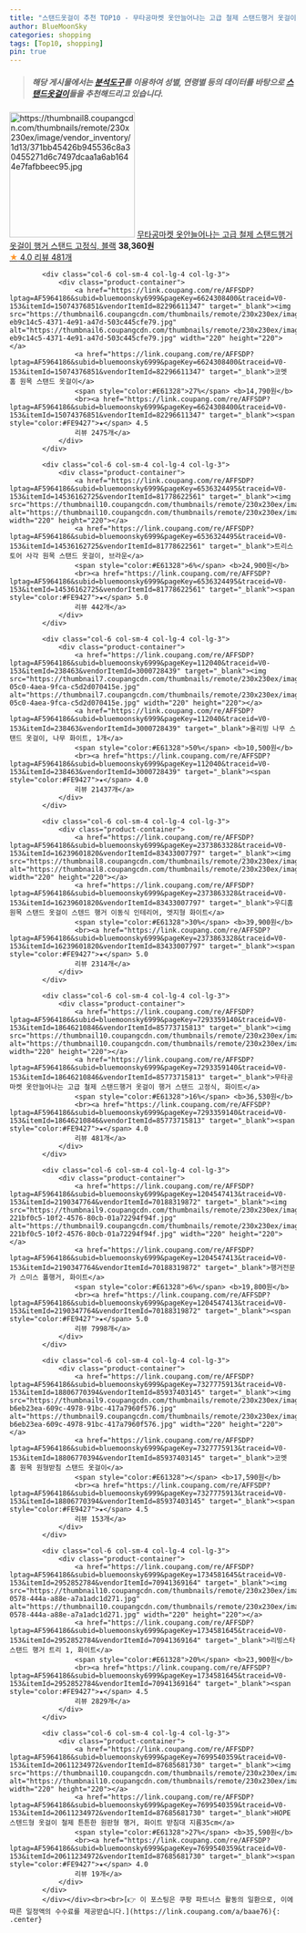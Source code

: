```yaml
---
title: "스탠드옷걸이 추천 TOP10 - 무타공마켓 옷안늘어나는 고급 철제 스탠드행거 옷걸이 행거 스탠드 고정식, 블랙"
author: BlueMoonSky
categories: shopping
tags: [Top10, shopping]
pin: true
---
```


> ##### 해당 게시물에서는 [**분석도구**](https://itemscout.io/)를 이용하여 **성별**, **연령별** 등의 데이터를 바탕으로 [**스탠드옷걸이**](https://link.coupang.com/a/baae76)들을 추천해드리고 있습니다.
<div class="container"><div class="row">
            <div class="col-6 col-sm-4 col-lg-4 col-lg-3">
                <div class="product-container">
                    <a href="https://link.coupang.com/re/AFFSDP?lptag=AF5964186&subid=bluemoonsky6999&pageKey=7293359140&traceid=V0-153&itemId=18646210845&vendorItemId=85773715805" target="_blank"><img src="https://thumbnail8.coupangcdn.com/thumbnails/remote/230x230ex/image/vendor_inventory/1d13/371bb45426b945536c8a30455271d6c7497dcaa1a6ab1644e7fafbbeec95.jpg" alt="https://thumbnail8.coupangcdn.com/thumbnails/remote/230x230ex/image/vendor_inventory/1d13/371bb45426b945536c8a30455271d6c7497dcaa1a6ab1644e7fafbbeec95.jpg" width="220" height="220"></a>
                    <a href="https://link.coupang.com/re/AFFSDP?lptag=AF5964186&subid=bluemoonsky6999&pageKey=7293359140&traceid=V0-153&itemId=18646210845&vendorItemId=85773715805" target="_blank">무타공마켓 옷안늘어나는 고급 철제 스탠드행거 옷걸이 행거 스탠드 고정식, 블랙</a>
                    <span style="color:#E61328"></span> <b>38,360원</b>
                    <br><a href="https://link.coupang.com/re/AFFSDP?lptag=AF5964186&subid=bluemoonsky6999&pageKey=7293359140&traceid=V0-153&itemId=18646210845&vendorItemId=85773715805" target="_blank"><span style="color:#FE9427">★</span> 4.0
                    리뷰 481개</a>
                </div>
            </div>
            
            <div class="col-6 col-sm-4 col-lg-4 col-lg-3">
                <div class="product-container">
                    <a href="https://link.coupang.com/re/AFFSDP?lptag=AF5964186&subid=bluemoonsky6999&pageKey=6624308400&traceid=V0-153&itemId=15074376851&vendorItemId=82296611347" target="_blank"><img src="https://thumbnail6.coupangcdn.com/thumbnails/remote/230x230ex/image/retail/images/3571299164810444-eb9c14c5-4371-4e91-a47d-503c445cfe79.jpg" alt="https://thumbnail6.coupangcdn.com/thumbnails/remote/230x230ex/image/retail/images/3571299164810444-eb9c14c5-4371-4e91-a47d-503c445cfe79.jpg" width="220" height="220"></a>
                    <a href="https://link.coupang.com/re/AFFSDP?lptag=AF5964186&subid=bluemoonsky6999&pageKey=6624308400&traceid=V0-153&itemId=15074376851&vendorItemId=82296611347" target="_blank">코멧 홈 원목 스탠드 옷걸이</a>
                    <span style="color:#E61328">27%</span> <b>14,790원</b>
                    <br><a href="https://link.coupang.com/re/AFFSDP?lptag=AF5964186&subid=bluemoonsky6999&pageKey=6624308400&traceid=V0-153&itemId=15074376851&vendorItemId=82296611347" target="_blank"><span style="color:#FE9427">★</span> 4.5
                    리뷰 2475개</a>
                </div>
            </div>
            
            <div class="col-6 col-sm-4 col-lg-4 col-lg-3">
                <div class="product-container">
                    <a href="https://link.coupang.com/re/AFFSDP?lptag=AF5964186&subid=bluemoonsky6999&pageKey=6536324495&traceid=V0-153&itemId=14536162725&vendorItemId=81778622561" target="_blank"><img src="https://thumbnail10.coupangcdn.com/thumbnails/remote/230x230ex/image/rs_quotation_api/ftxdryf6/e884a0a6c6fb42d29e38a82e4eb95748.jpg" alt="https://thumbnail10.coupangcdn.com/thumbnails/remote/230x230ex/image/rs_quotation_api/ftxdryf6/e884a0a6c6fb42d29e38a82e4eb95748.jpg" width="220" height="220"></a>
                    <a href="https://link.coupang.com/re/AFFSDP?lptag=AF5964186&subid=bluemoonsky6999&pageKey=6536324495&traceid=V0-153&itemId=14536162725&vendorItemId=81778622561" target="_blank">트리스토어 사각 원목 스탠드 옷걸이, 브라운</a>
                    <span style="color:#E61328">6%</span> <b>24,900원</b>
                    <br><a href="https://link.coupang.com/re/AFFSDP?lptag=AF5964186&subid=bluemoonsky6999&pageKey=6536324495&traceid=V0-153&itemId=14536162725&vendorItemId=81778622561" target="_blank"><span style="color:#FE9427">★</span> 5.0
                    리뷰 442개</a>
                </div>
            </div>
            
            <div class="col-6 col-sm-4 col-lg-4 col-lg-3">
                <div class="product-container">
                    <a href="https://link.coupang.com/re/AFFSDP?lptag=AF5964186&subid=bluemoonsky6999&pageKey=112040&traceid=V0-153&itemId=238463&vendorItemId=3000728439" target="_blank"><img src="https://thumbnail7.coupangcdn.com/thumbnails/remote/230x230ex/image/product/image/vendoritem/2016/07/06/3000728439/e1dd8b27-05c0-4aea-9fca-c5d2d070415e.jpg" alt="https://thumbnail7.coupangcdn.com/thumbnails/remote/230x230ex/image/product/image/vendoritem/2016/07/06/3000728439/e1dd8b27-05c0-4aea-9fca-c5d2d070415e.jpg" width="220" height="220"></a>
                    <a href="https://link.coupang.com/re/AFFSDP?lptag=AF5964186&subid=bluemoonsky6999&pageKey=112040&traceid=V0-153&itemId=238463&vendorItemId=3000728439" target="_blank">올리빙 나무 스탠드 옷걸이, 나무 화이트, 1개</a>
                    <span style="color:#E61328">50%</span> <b>10,500원</b>
                    <br><a href="https://link.coupang.com/re/AFFSDP?lptag=AF5964186&subid=bluemoonsky6999&pageKey=112040&traceid=V0-153&itemId=238463&vendorItemId=3000728439" target="_blank"><span style="color:#FE9427">★</span> 4.0
                    리뷰 21437개</a>
                </div>
            </div>
            
            <div class="col-6 col-sm-4 col-lg-4 col-lg-3">
                <div class="product-container">
                    <a href="https://link.coupang.com/re/AFFSDP?lptag=AF5964186&subid=bluemoonsky6999&pageKey=2373863328&traceid=V0-153&itemId=16239601820&vendorItemId=83433007797" target="_blank"><img src="https://thumbnail8.coupangcdn.com/thumbnails/remote/230x230ex/image/vendor_inventory/0a21/3b764efa3458fbeb619f888eb12f16b88d52e4df81a01c12e835d789d22d.jpg" alt="https://thumbnail8.coupangcdn.com/thumbnails/remote/230x230ex/image/vendor_inventory/0a21/3b764efa3458fbeb619f888eb12f16b88d52e4df81a01c12e835d789d22d.jpg" width="220" height="220"></a>
                    <a href="https://link.coupang.com/re/AFFSDP?lptag=AF5964186&subid=bluemoonsky6999&pageKey=2373863328&traceid=V0-153&itemId=16239601820&vendorItemId=83433007797" target="_blank">우디홈 원목 스탠드 옷걸이 스텐드 행거 이동식 인테리어, 엣지형 화이트</a>
                    <span style="color:#E61328">30%</span> <b>39,900원</b>
                    <br><a href="https://link.coupang.com/re/AFFSDP?lptag=AF5964186&subid=bluemoonsky6999&pageKey=2373863328&traceid=V0-153&itemId=16239601820&vendorItemId=83433007797" target="_blank"><span style="color:#FE9427">★</span> 5.0
                    리뷰 2314개</a>
                </div>
            </div>
            
            <div class="col-6 col-sm-4 col-lg-4 col-lg-3">
                <div class="product-container">
                    <a href="https://link.coupang.com/re/AFFSDP?lptag=AF5964186&subid=bluemoonsky6999&pageKey=7293359140&traceid=V0-153&itemId=18646210846&vendorItemId=85773715813" target="_blank"><img src="https://thumbnail10.coupangcdn.com/thumbnails/remote/230x230ex/image/vendor_inventory/86fa/605871f454cb01a75e227788d3d4eb420cea832de6fd2dfaa88bfdd79e9e.jpg" alt="https://thumbnail10.coupangcdn.com/thumbnails/remote/230x230ex/image/vendor_inventory/86fa/605871f454cb01a75e227788d3d4eb420cea832de6fd2dfaa88bfdd79e9e.jpg" width="220" height="220"></a>
                    <a href="https://link.coupang.com/re/AFFSDP?lptag=AF5964186&subid=bluemoonsky6999&pageKey=7293359140&traceid=V0-153&itemId=18646210846&vendorItemId=85773715813" target="_blank">무타공마켓 옷안늘어나는 고급 철제 스탠드행거 옷걸이 행거 스탠드 고정식, 화이트</a>
                    <span style="color:#E61328">16%</span> <b>36,530원</b>
                    <br><a href="https://link.coupang.com/re/AFFSDP?lptag=AF5964186&subid=bluemoonsky6999&pageKey=7293359140&traceid=V0-153&itemId=18646210846&vendorItemId=85773715813" target="_blank"><span style="color:#FE9427">★</span> 4.0
                    리뷰 481개</a>
                </div>
            </div>
            
            <div class="col-6 col-sm-4 col-lg-4 col-lg-3">
                <div class="product-container">
                    <a href="https://link.coupang.com/re/AFFSDP?lptag=AF5964186&subid=bluemoonsky6999&pageKey=1204547413&traceid=V0-153&itemId=2190347764&vendorItemId=70188319872" target="_blank"><img src="https://thumbnail9.coupangcdn.com/thumbnails/remote/230x230ex/image/retail/images/274703708895229-221bf0c5-10f2-4576-80cb-01a72294f94f.jpg" alt="https://thumbnail9.coupangcdn.com/thumbnails/remote/230x230ex/image/retail/images/274703708895229-221bf0c5-10f2-4576-80cb-01a72294f94f.jpg" width="220" height="220"></a>
                    <a href="https://link.coupang.com/re/AFFSDP?lptag=AF5964186&subid=bluemoonsky6999&pageKey=1204547413&traceid=V0-153&itemId=2190347764&vendorItemId=70188319872" target="_blank">행거전문가 스미스 폴행거, 화이트</a>
                    <span style="color:#E61328">6%</span> <b>19,800원</b>
                    <br><a href="https://link.coupang.com/re/AFFSDP?lptag=AF5964186&subid=bluemoonsky6999&pageKey=1204547413&traceid=V0-153&itemId=2190347764&vendorItemId=70188319872" target="_blank"><span style="color:#FE9427">★</span> 5.0
                    리뷰 7998개</a>
                </div>
            </div>
            
            <div class="col-6 col-sm-4 col-lg-4 col-lg-3">
                <div class="product-container">
                    <a href="https://link.coupang.com/re/AFFSDP?lptag=AF5964186&subid=bluemoonsky6999&pageKey=7327775913&traceid=V0-153&itemId=18806770394&vendorItemId=85937403145" target="_blank"><img src="https://thumbnail9.coupangcdn.com/thumbnails/remote/230x230ex/image/retail/images/3582848043382471-b6eb23ea-609c-4978-91bc-417a7960f576.jpg" alt="https://thumbnail9.coupangcdn.com/thumbnails/remote/230x230ex/image/retail/images/3582848043382471-b6eb23ea-609c-4978-91bc-417a7960f576.jpg" width="220" height="220"></a>
                    <a href="https://link.coupang.com/re/AFFSDP?lptag=AF5964186&subid=bluemoonsky6999&pageKey=7327775913&traceid=V0-153&itemId=18806770394&vendorItemId=85937403145" target="_blank">코멧 홈 원목 원형받침 스탠드 옷걸이</a>
                    <span style="color:#E61328"></span> <b>17,590원</b>
                    <br><a href="https://link.coupang.com/re/AFFSDP?lptag=AF5964186&subid=bluemoonsky6999&pageKey=7327775913&traceid=V0-153&itemId=18806770394&vendorItemId=85937403145" target="_blank"><span style="color:#FE9427">★</span> 4.5
                    리뷰 153개</a>
                </div>
            </div>
            
            <div class="col-6 col-sm-4 col-lg-4 col-lg-3">
                <div class="product-container">
                    <a href="https://link.coupang.com/re/AFFSDP?lptag=AF5964186&subid=bluemoonsky6999&pageKey=1734581645&traceid=V0-153&itemId=2952852784&vendorItemId=70941369164" target="_blank"><img src="https://thumbnail10.coupangcdn.com/thumbnails/remote/230x230ex/image/retail/images/2020/06/15/14/9/f783377a-0578-444a-a88e-a7a1adc1d271.jpg" alt="https://thumbnail10.coupangcdn.com/thumbnails/remote/230x230ex/image/retail/images/2020/06/15/14/9/f783377a-0578-444a-a88e-a7a1adc1d271.jpg" width="220" height="220"></a>
                    <a href="https://link.coupang.com/re/AFFSDP?lptag=AF5964186&subid=bluemoonsky6999&pageKey=1734581645&traceid=V0-153&itemId=2952852784&vendorItemId=70941369164" target="_blank">리빙스타 스탠드 행거 트리 1, 화이트</a>
                    <span style="color:#E61328">20%</span> <b>23,900원</b>
                    <br><a href="https://link.coupang.com/re/AFFSDP?lptag=AF5964186&subid=bluemoonsky6999&pageKey=1734581645&traceid=V0-153&itemId=2952852784&vendorItemId=70941369164" target="_blank"><span style="color:#FE9427">★</span> 4.5
                    리뷰 2829개</a>
                </div>
            </div>
            
            <div class="col-6 col-sm-4 col-lg-4 col-lg-3">
                <div class="product-container">
                    <a href="https://link.coupang.com/re/AFFSDP?lptag=AF5964186&subid=bluemoonsky6999&pageKey=7699540359&traceid=V0-153&itemId=20611234972&vendorItemId=87685681730" target="_blank"><img src="https://thumbnail10.coupangcdn.com/thumbnails/remote/230x230ex/image/vendor_inventory/a41b/9be561abceb30e32b1990df209915c20c2566edb0067512b7254b770ac1f.jpg" alt="https://thumbnail10.coupangcdn.com/thumbnails/remote/230x230ex/image/vendor_inventory/a41b/9be561abceb30e32b1990df209915c20c2566edb0067512b7254b770ac1f.jpg" width="220" height="220"></a>
                    <a href="https://link.coupang.com/re/AFFSDP?lptag=AF5964186&subid=bluemoonsky6999&pageKey=7699540359&traceid=V0-153&itemId=20611234972&vendorItemId=87685681730" target="_blank">HOPE 스텐드형 옷걸이 철제 튼튼한 원판형 행거, 화이트 받침대 지름35cm</a>
                    <span style="color:#E61328">27%</span> <b>35,590원</b>
                    <br><a href="https://link.coupang.com/re/AFFSDP?lptag=AF5964186&subid=bluemoonsky6999&pageKey=7699540359&traceid=V0-153&itemId=20611234972&vendorItemId=87685681730" target="_blank"><span style="color:#FE9427">★</span> 4.0
                    리뷰 19개</a>
                </div>
            </div>
            </div></div><br><br>[👉 이 포스팅은 쿠팡 파트너스 활동의 일환으로, 이에 따른 일정액의 수수료를 제공받습니다.](https://link.coupang.com/a/baae76){: .center}